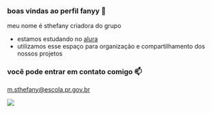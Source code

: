 ### boas vindas ao perfil fanyy 💟

meu nome é sthefany criadora do grupo

 - estamos estudando no [alura](https://www.alura.com.br)
- utilizamos esse espaço para organização e compartilhamento dos nossos projetos 

### você pode entrar em contato comigo 📫

m.sthefany@escola.pr.gov.br

![](https://media.tenor.com/gu0vRxat73UAAAAC/stitch-lilo.gif)
